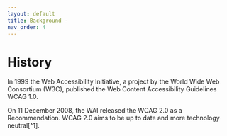 ```yaml
---
layout: default
title: Background - 
nav_order: 4
---
```


# History

 In 1999 the Web Accessibility Initiative, a project by the World Wide Web Consortium (W3C), published the Web Content Accessibility Guidelines WCAG 1.0.

On 11 December 2008, the WAI released the WCAG 2.0 as a Recommendation. WCAG 2.0 aims to be up to date and more technology neutral[^1]. 

[1]: https://en.wikipedia.org/wiki/Web_Content_Accessibility_Guidelines





 